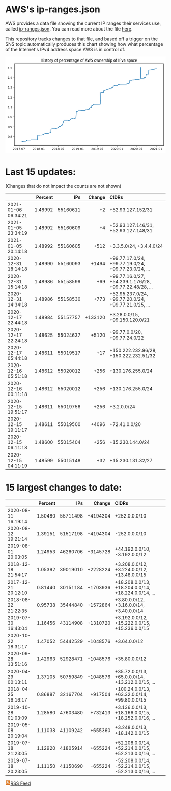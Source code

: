 # AWS's ip-ranges.json

AWS provides a data file showing the current IP ranges their
services use, called [ip-ranges.json](https://ip-ranges.amazonaws.com/ip-ranges.json).  You 
can read more about the file [here](https://docs.aws.amazon.com/general/latest/gr/aws-ip-ranges.html).

This repository tracks changes to that file, and based off a trigger on the SNS topic 
automatically produces this chart showing how what percentage of the Internet's IPv4 
address space AWS is in control of.

![History of AWS](history_count.png)

# Last 15 updates:

(Changes that do not impact the counts are not shown)

| | Percent | IPs | Change | CIDRs |
| :--- | ---: | ---: | ---: | :--- |
| 2021-01-06 06:34:21 | 1.48992 | 55160611 | +2 | +52.93.127.152/31 |
| 2021-01-05 23:34:19 | 1.48992 | 55160609 | +4 | +52.93.127.146/31, +52.93.127.148/31 |
| 2021-01-05 20:14:18 | 1.48992 | 55160605 | +512 | +3.3.5.0/24, +3.4.4.0/24 |
| 2020-12-31 18:14:18 | 1.48990 | 55160093 | +1494 | +99.77.17.0/24, +99.77.19.0/24, +99.77.23.0/24, ... |
| 2020-12-31 15:14:18 | 1.48986 | 55158599 | +69 | +99.77.16.0/27, +54.239.1.176/28, +99.77.22.48/28, ... |
| 2020-12-31 14:34:18 | 1.48986 | 55158530 | +773 | +52.95.237.0/24, +99.77.20.0/24, +99.77.21.0/25, ... |
| 2020-12-17 22:44:18 | 1.48984 | 55157757 | +133120 | +3.28.0.0/15, +99.150.120.0/21 |
| 2020-12-17 22:24:18 | 1.48625 | 55024637 | +5120 | +99.77.0.0/20, +99.77.24.0/22 |
| 2020-12-17 05:44:18 | 1.48611 | 55019517 | +17 | +150.222.232.96/28, +150.222.232.51/32 |
| 2020-12-16 05:51:18 | 1.48612 | 55020012 | +256 | +130.176.255.0/24 |
| 2020-12-16 00:11:18 | 1.48612 | 55020012 | +256 | +130.176.255.0/24 |
| 2020-12-15 19:51:17 | 1.48611 | 55019756 | +256 | +3.2.0.0/24 |
| 2020-12-15 19:11:17 | 1.48611 | 55019500 | +4096 | +72.41.0.0/20 |
| 2020-12-15 06:11:18 | 1.48600 | 55015404 | +256 | +15.230.144.0/24 |
| 2020-12-15 04:11:19 | 1.48599 | 55015148 | +32 | +15.230.131.32/27 |


# 15 largest changes to date:

| | Percent | IPs | Change | CIDRs |
| :--- | ---: | ---: | ---: | :--- |
| 2020-08-11 16:19:14 | 1.50480 | 55711498 | +4194304 | +252.0.0.0/10 |
| 2020-08-12 19:21:14 | 1.39151 | 51517198 | -4194304 | -252.0.0.0/10 |
| 2019-08-01 20:03:05 | 1.24953 | 46260706 | +3145728 | +44.192.0.0/10, -3.192.0.0/12 |
| 2018-12-18 21:54:17 | 1.05392 | 39019010 | +2228224 | +3.208.0.0/12, +3.224.0.0/12, +13.48.0.0/15 |
| 2017-12-21 20:12:10 | 0.81440 | 30151184 | +1703936 | +18.208.0.0/13, +18.204.0.0/14, +18.224.0.0/14, ... |
| 2018-08-22 21:22:35 | 0.95738 | 35444840 | +1572864 | +3.80.0.0/12, +3.16.0.0/14, +3.40.0.0/14 |
| 2019-07-30 16:43:04 | 1.16456 | 43114908 | +1310720 | +3.192.0.0/12, +15.222.0.0/15, +15.236.0.0/15 |
| 2020-10-22 18:31:17 | 1.47052 | 54442529 | +1048576 | +3.64.0.0/12 |
| 2020-09-28 13:51:16 | 1.42963 | 52928471 | +1048576 | +35.80.0.0/12 |
| 2020-04-29 00:13:11 | 1.37105 | 50759849 | +1048576 | +35.72.0.0/13, +65.0.0.0/14, +13.212.0.0/15, ... |
| 2018-04-25 16:16:17 | 0.86887 | 32167704 | +917504 | +100.24.0.0/13, +63.32.0.0/14, +99.80.0.0/15 |
| 2019-10-28 01:03:09 | 1.28580 | 47603480 | +732413 | +3.136.0.0/13, +18.166.0.0/15, +18.252.0.0/16, ... |
| 2019-05-08 20:19:04 | 1.11038 | 41109242 | +655360 | +3.248.0.0/13, +18.142.0.0/15 |
| 2019-07-18 21:23:05 | 1.12920 | 41805914 | +655224 | +52.208.0.0/14, +52.214.0.0/15, +52.213.0.0/16, ... |
| 2019-07-18 20:23:05 | 1.11150 | 41150690 | -655224 | -52.208.0.0/14, -52.214.0.0/15, -52.213.0.0/16, ... |


[![RSS Icon](rss-icon.png)RSS Feed](https://raw.githubusercontent.com/seligman/aws-ip-ranges/master/rss.xml)
